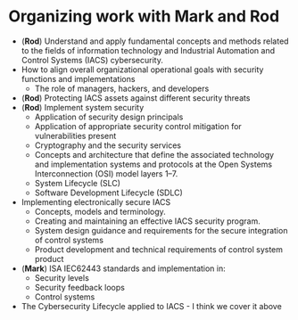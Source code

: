 # Organizing work with Mark and Rod

* (__Rod__) Understand and apply fundamental concepts and methods related to the fields of
  information technology and Industrial Automation and Control Systems (IACS) cybersecurity.
* How to align overall organizational operational goals with
  security functions and implementations
  - The role of managers, hackers, and developers
* (__Rod__) Protecting IACS assets against different security threats
* (__Rod__) Implement system security
  - Application of security design principals
  - Application of appropriate security control mitigation for vulnerabilities present
  - Cryptography and the security services
  - Concepts and architecture that define the associated technology and
    implementation systems and protocols at the Open Systems Interconnection
    (OSI) model layers 1–7.
  - System Lifecycle (SLC)
  - Software Development Lifecycle (SDLC)
* Implementing electronically secure IACS
  - Concepts, models and terminology.
  - Creating and maintaining an effective IACS security program.
  - System design guidance and requirements for the secure integration of control systems
  - Product development and technical requirements of control system product
* (__Mark__) ISA IEC62443 standards and implementation in:
  - Security levels
  - Security feedback loops
  - Control systems
* The Cybersecurity Lifecycle applied to IACS - I think we cover it above